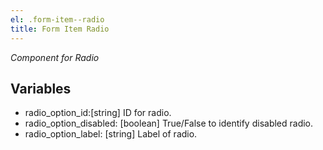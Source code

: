 ```yaml
---
el: .form-item--radio
title: Form Item Radio
---
```

_Component for Radio_

## Variables
* radio_option_id:[string] ID for radio.
* radio_option_disabled: [boolean] True/False to identify disabled radio.
* radio_option_label: [string] Label of radio.
